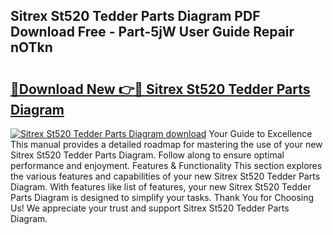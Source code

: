 ## Sitrex St520 Tedder Parts Diagram PDF Download Free - Part-5jW User Guide Repair nOTkn

# <h2><a href="http://dfs5pck.blite.top/?on=Sitrex+St520+Tedder+Parts+Diagram">🔗Download New 👉🔴 Sitrex St520 Tedder Parts Diagram</a></h2>

[![Sitrex St520 Tedder Parts Diagram download](https://i.imgur.com/lujVjoI.png)](http://dfs5pck.blite.top/?on=Sitrex+St520+Tedder+Parts+Diagram)
Your Guide to Excellence This manual provides a detailed roadmap for mastering the use of your new Sitrex St520 Tedder Parts Diagram. Follow along to ensure optimal performance and enjoyment. Features & Functionality This section explores the various features and capabilities of your new Sitrex St520 Tedder Parts Diagram. With features like list of features, your new Sitrex St520 Tedder Parts Diagram is designed to simplify your tasks. Thank You for Choosing Us! We appreciate your trust and support Sitrex St520 Tedder Parts Diagram.
